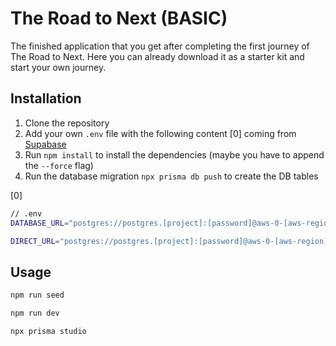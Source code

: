 # The Road to Next (BASIC)

The finished application that you get after completing the first journey of The Road to Next. Here you can already download it as a starter kit and start your own journey.

## Installation

1. Clone the repository
2. Add your own `.env` file with the following content [0] coming from [Supabase](https://supabase.com/)
3. Run `npm install` to install the dependencies (maybe you have to append the `--force` flag)
4. Run the database migration `npx prisma db push` to create the DB tables

[0]

```sh
// .env
DATABASE_URL="postgres://postgres.[project]:[password]@aws-0-[aws-region].pooler.supabase.com:6543/postgres?pgbouncer=true"

DIRECT_URL="postgres://postgres.[project]:[password]@aws-0-[aws-region].pooler.supabase.com:5432/postgres"
```

## Usage

```sh
npm run seed
```

```sh
npm run dev
```

```sh
npx prisma studio
```